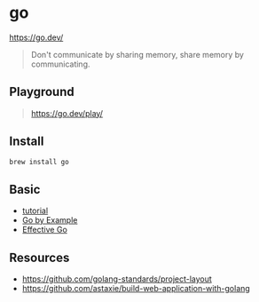 # go

<https://go.dev/>

> Don't communicate by sharing memory, share memory by communicating.

## Playground

> <https://go.dev/play/>

## Install

```bash
brew install go
```

## Basic

- [tutorial](https://go.dev/doc/tutorial/)
- [Go by Example](https://gobyexample.com/)
- [Effective Go](https://go.dev/doc/effective_go)

## Resources

- <https://github.com/golang-standards/project-layout>
- <https://github.com/astaxie/build-web-application-with-golang>
